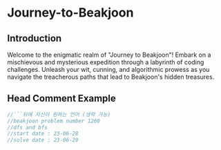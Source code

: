 # Journey-to-Beakjoon
## Introduction
Welcome to the enigmatic realm of "Journey to Beakjoon"! Embark on a mischievous and mysterious expedition through a labyrinth of coding challenges. Unleash your wit, cunning, and algorithmic prowess as you navigate the treacherous paths that lead to Beakjoon's hidden treasures.

## Head Comment Example
```c
//```뒤에 자신이 원하는 언어 (생략 가능)
//beakjoon problem number 1260
//dfs and bfs
//start date : 23-06-28
//solve date : 23-06-29

```




